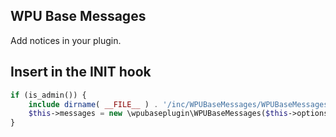 WPU Base Messages
---

Add notices in your plugin.

## Insert in the INIT hook

```php
if (is_admin()) {
    include dirname( __FILE__ ) . '/inc/WPUBaseMessages/WPUBaseMessages.php';
    $this->messages = new \wpubaseplugin\WPUBaseMessages($this->options['plugin_id']);
}
```

